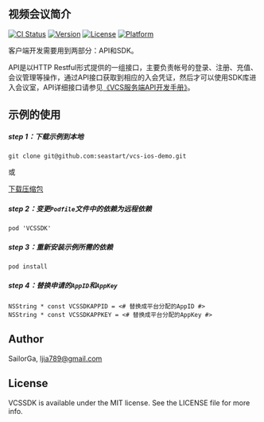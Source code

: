 ## 视频会议简介

[![CI Status](https://img.shields.io/travis/SailorGa/VCSSDK.svg?style=flat)](https://travis-ci.org/SailorGa/VCSSDK)
[![Version](https://img.shields.io/cocoapods/v/VCSSDK.svg?style=flat)](https://cocoapods.org/pods/VCSSDK)
[![License](https://img.shields.io/cocoapods/l/VCSSDK.svg?style=flat)](https://cocoapods.org/pods/VCSSDK)
[![Platform](https://img.shields.io/cocoapods/p/VCSSDK.svg?style=flat)](https://cocoapods.org/pods/VCSSDK)

客户端开发需要用到两部分：API和SDK。

API是以HTTP Restful形式提供的一组接口，主要负责帐号的登录、注册、充值、会议管理等操作，通过API接口获取到相应的入会凭证，然后才可以使用SDK库进入会议室，API详细接口请参见[《VCS服务端API开发手册》](https://www.yuque.com/anyconf/api?#)。

## 示例的使用

##### step 1：下载示例到本地

```
git clone git@github.com:seastart/vcs-ios-demo.git
```
或

[下载压缩包](https://github.com/seastart/vcs-ios-demo/archive/refs/heads/master.zip)

##### step 2：变更```Podfile```文件中的依赖为远程依赖

```
pod 'VCSSDK'
```

##### step 3：重新安装示例所需的依赖

```
pod install
```

##### step 4：替换申请的```AppID```和```AppKey```

```
NSString * const VCSSDKAPPID = <# 替换成平台分配的AppID #>
NSString * const VCSSDKAPPKEY = <# 替换成平台分配的AppKey #>
```

## Author

SailorGa, ljia789@gmail.com

## License

VCSSDK is available under the MIT license. See the LICENSE file for more info.
